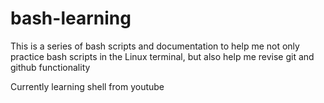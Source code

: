 # bash-learning
This is a series of bash scripts and documentation to help me not only practice bash scripts in the Linux terminal, but also help me revise git and github functionality

Currently learning shell from youtube
